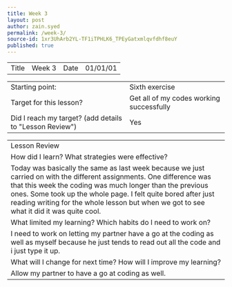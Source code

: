 ```yaml
---
title: Week 3
layout: post
author: zain.syed
permalink: /week-3/
source-id: 1xr3UhArb2YL-TF1iTPHLK6_TPEyGatxmlqvfdhf8euY
published: true
---
```

<table>
  <tr>
    <td>Title</td>
    <td>Week 3</td>
    <td>Date</td>
    <td>01/01/01</td>
  </tr>
</table>


<table>
  <tr>
    <td>Starting point:</td>
    <td>Sixth exercise</td>
  </tr>
  <tr>
    <td>Target for this lesson?</td>
    <td>Get all of my codes working successfully</td>
  </tr>
  <tr>
    <td>Did I reach my target? 
(add details to "Lesson Review")</td>
    <td>Yes</td>
  </tr>
</table>


<table>
  <tr>
    <td>Lesson Review</td>
  </tr>
  <tr>
    <td>How did I learn? What strategies were effective? </td>
  </tr>
  <tr>
    <td>Today was basically the same as last week because we just carried on with the different assignments. One difference was that this week the coding was much longer than the previous ones. Some took up the whole page. I felt quite bored after just reading writing for the whole lesson but when we got to see what it did it was quite cool.</td>
  </tr>
  <tr>
    <td>What limited my learning? Which habits do I need to work on? </td>
  </tr>
  <tr>
    <td>I need to work on letting my partner have a go at the coding as well as myself because he just tends to read out all the code and i just type it up.</td>
  </tr>
  <tr>
    <td>What will I change for next time? How will I improve my learning?</td>
  </tr>
  <tr>
    <td>Allow my partner to have a go at coding as well.</td>
  </tr>
</table>


